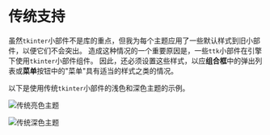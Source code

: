 # 传统支持

虽然`tkinter`小部件不是库的重点，但我为每个主题应用了一些默认样式到旧小部件，以便它们不会突出。 造成这种情况的一个重要原因是，一些`ttk`小部件在引擎下使用`tkinter`小部件组件。 因此，还必须设置这些样式，以应**组合框**中的弹出列表或**菜单**按钮中的"菜单"具有适当的样式之类的情况。

以下是使用传统`tkinter`小部件的浅色和深色主题的示例。

![传统亮色主题](../assets/themes/legacy_light.png)

![传统深色主题](../assets/themes/legacy_dark.png)